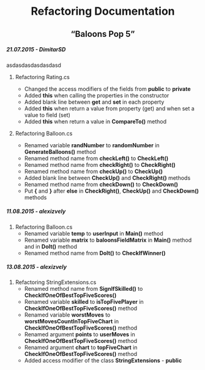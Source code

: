 <h1 align="center">Refactoring Documentation</h1>
<h2 align="center">“Baloons Pop 5”</h2>

<h5>21.07.2015 - DimitarSD</h5>

asdasdasdasdasdasd
1. Refactoring Rating.cs
	- Changed the access modifiers of the fields from **public** to **private**
	- Added **this** when calling the properties in the constructor
	- Added blank line between **get** and **set** in each property
	- Added **this** when return a value from property (get) and when set a value to field (set)
	- Added **this** when return a value in **CompareTo()** method
	
2. Refactoring Balloon.cs
	- Renamed variable **randNumber** to **randomNumber** in **GenerateBalloons()** method
	- Renamed method name from **checkLeft()** to **CheckLeft()**
	- Renamed method name from **checkRight()** to **CheckRight()**
	- Renamed method name from **checkUp()** to **CheckUp()** 
	- Added blank line between **CheckUp()** and **CheckRight()** methods
	- Renamed method name from **checkDown()** to **CheckDown()**
	- Put **{** and **}** after **else** in **CheckRight()**, **CheckUp()** and **CheckDown()** methods

<h5>11.08.2015 - alexizvely</h5>
 
1. Refactoring Balloon.cs
    - Renamed variable **temp** to **userInput** in **Main()** method
    - Renamed variable **matrix** to **baloonsFieldMatrix** in **Main()** method and in **DoIt()** method
    - Renamed method name from **DoIt()** to **CheckIfWinner()**    

<h5>13.08.2015 - alexizvely</h5>
 
1. Refactoring StringExtensions.cs
    - Renamed method name from **SignIfSkilled()** to **CheckIfOneOfBestTopFiveScores()**    
    - Renamed variable **skilled** to **isTopFivePlayer** in **CheckIfOneOfBestTopFiveScores()** method
    - Renamed variable **worstMoves** to **worstMovesCountInTopFiveChart** in **CheckIfOneOfBestTopFiveScores()** method
    - Renamed argument **points** to **userMoves** in **CheckIfOneOfBestTopFiveScores()** method
    - Renamed argument **chart** to **topFiveChart** in **CheckIfOneOfBestTopFiveScores()** method
    - Added access modifier of the class **StringExtensions** - **public**
